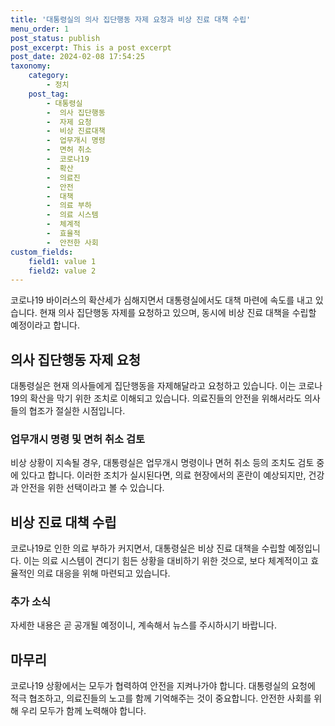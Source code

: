 ```yaml
---
title: '대통령실의 의사 집단행동 자제 요청과 비상 진료 대책 수립'
menu_order: 1
post_status: publish
post_excerpt: This is a post excerpt
post_date: 2024-02-08 17:54:25
taxonomy:
    category:
        - 정치
    post_tag:
        - 대통령실
        -  의사 집단행동
        -  자제 요청
        -  비상 진료대책
        -  업무개시 명령
        -  면허 취소
        -  코로나19
        -  확산
        -  의료진
        -  안전
        -  대책
        -  의료 부하
        -  의료 시스템
        -  체계적
        -  효율적
        -  안전한 사회
custom_fields:
    field1: value 1
    field2: value 2
---
```


코로나19 바이러스의 확산세가 심해지면서 대통령실에서도 대책 마련에 속도를 내고 있습니다. 현재 의사 집단행동 자제를 요청하고 있으며, 동시에 비상 진료 대책을 수립할 예정이라고 합니다.
## 의사 집단행동 자제 요청
대통령실은 현재 의사들에게 집단행동을 자제해달라고 요청하고 있습니다. 이는 코로나19의 확산을 막기 위한 조치로 이해되고 있습니다. 의료진들의 안전을 위해서라도 의사들의 협조가 절실한 시점입니다.
### 업무개시 명령 및 면허 취소 검토
비상 상황이 지속될 경우, 대통령실은 업무개시 명령이나 면허 취소 등의 조치도 검토 중에 있다고 합니다. 이러한 조치가 실시된다면, 의료 현장에서의 혼란이 예상되지만, 건강과 안전을 위한 선택이라고 볼 수 있습니다.
## 비상 진료 대책 수립
코로나19로 인한 의료 부하가 커지면서, 대통령실은 비상 진료 대책을 수립할 예정입니다. 이는 의료 시스템이 견디기 힘든 상황을 대비하기 위한 것으로, 보다 체계적이고 효율적인 의료 대응을 위해 마련되고 있습니다.
### 추가 소식
자세한 내용은 곧 공개될 예정이니, 계속해서 뉴스를 주시하시기 바랍니다.
## 마무리
코로나19 상황에서는 모두가 협력하여 안전을 지켜나가야 합니다. 대통령실의 요청에 적극 협조하고, 의료진들의 노고를 함께 기억해주는 것이 중요합니다. 안전한 사회를 위해 우리 모두가 함께 노력해야 합니다.
